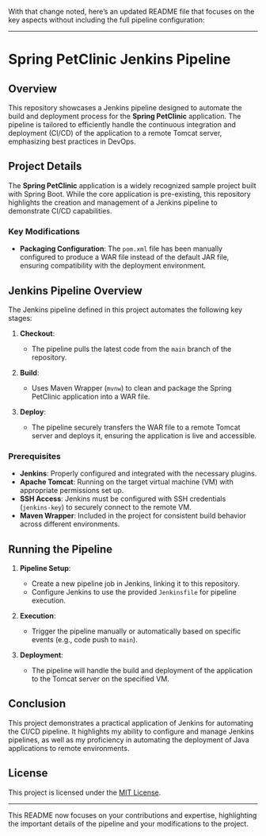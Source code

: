 With that change noted, here’s an updated README file that focuses on the key aspects without including the full pipeline configuration:

---

# Spring PetClinic Jenkins Pipeline

## Overview

This repository showcases a Jenkins pipeline designed to automate the build and deployment process for the **Spring PetClinic** application. The pipeline is tailored to efficiently handle the continuous integration and deployment (CI/CD) of the application to a remote Tomcat server, emphasizing best practices in DevOps.

## Project Details

The **Spring PetClinic** application is a widely recognized sample project built with Spring Boot. While the core application is pre-existing, this repository highlights the creation and management of a Jenkins pipeline to demonstrate CI/CD capabilities.

### Key Modifications

- **Packaging Configuration**: The `pom.xml` file has been manually configured to produce a WAR file instead of the default JAR file, ensuring compatibility with the deployment environment.

## Jenkins Pipeline Overview

The Jenkins pipeline defined in this project automates the following key stages:

1. **Checkout**:
   - The pipeline pulls the latest code from the `main` branch of the repository.

2. **Build**:
   - Uses Maven Wrapper (`mvnw`) to clean and package the Spring PetClinic application into a WAR file.

3. **Deploy**:
   - The pipeline securely transfers the WAR file to a remote Tomcat server and deploys it, ensuring the application is live and accessible.

### Prerequisites

- **Jenkins**: Properly configured and integrated with the necessary plugins.
- **Apache Tomcat**: Running on the target virtual machine (VM) with appropriate permissions set up.
- **SSH Access**: Jenkins must be configured with SSH credentials (`jenkins-key`) to securely connect to the remote VM.
- **Maven Wrapper**: Included in the project for consistent build behavior across different environments.

## Running the Pipeline

1. **Pipeline Setup**:
   - Create a new pipeline job in Jenkins, linking it to this repository.
   - Configure Jenkins to use the provided `Jenkinsfile` for pipeline execution.

2. **Execution**:
   - Trigger the pipeline manually or automatically based on specific events (e.g., code push to `main`).

3. **Deployment**:
   - The pipeline will handle the build and deployment of the application to the Tomcat server on the specified VM.

## Conclusion

This project demonstrates a practical application of Jenkins for automating the CI/CD pipeline. It highlights my ability to configure and manage Jenkins pipelines, as well as my proficiency in automating the deployment of Java applications to remote environments.

## License

This project is licensed under the [MIT License](LICENSE).

---

This README now focuses on your contributions and expertise, highlighting the important details of the pipeline and your modifications to the project.
